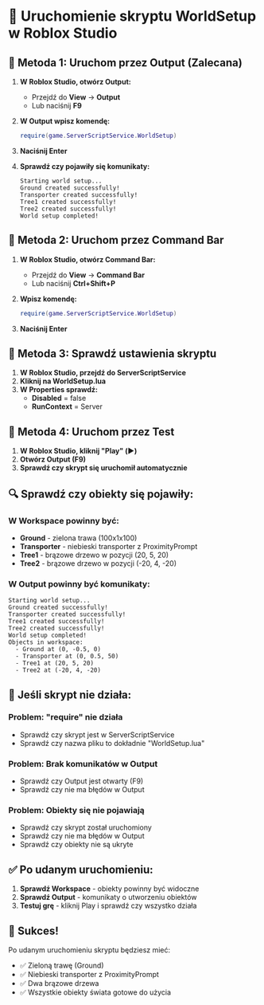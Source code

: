 # 🚀 Uruchomienie skryptu WorldSetup w Roblox Studio

## 🎯 **Metoda 1: Uruchom przez Output (Zalecana)**

1. **W Roblox Studio, otwórz Output:**
   - Przejdź do **View** → **Output**
   - Lub naciśnij **F9**

2. **W Output wpisz komendę:**
   ```lua
   require(game.ServerScriptService.WorldSetup)
   ```

3. **Naciśnij Enter**

4. **Sprawdź czy pojawiły się komunikaty:**
   ```
   Starting world setup...
   Ground created successfully!
   Transporter created successfully!
   Tree1 created successfully!
   Tree2 created successfully!
   World setup completed!
   ```

## 🎯 **Metoda 2: Uruchom przez Command Bar**

1. **W Roblox Studio, otwórz Command Bar:**
   - Przejdź do **View** → **Command Bar**
   - Lub naciśnij **Ctrl+Shift+P**

2. **Wpisz komendę:**
   ```lua
   require(game.ServerScriptService.WorldSetup)
   ```

3. **Naciśnij Enter**

## 🎯 **Metoda 3: Sprawdź ustawienia skryptu**

1. **W Roblox Studio, przejdź do ServerScriptService**
2. **Kliknij na WorldSetup.lua**
3. **W Properties sprawdź:**
   - **Disabled** = false
   - **RunContext** = Server

## 🎯 **Metoda 4: Uruchom przez Test**

1. **W Roblox Studio, kliknij "Play" (▶️)**
2. **Otwórz Output (F9)**
3. **Sprawdź czy skrypt się uruchomił automatycznie**

## 🔍 **Sprawdź czy obiekty się pojawiły:**

### W Workspace powinny być:
- **Ground** - zielona trawa (100x1x100)
- **Transporter** - niebieski transporter z ProximityPrompt
- **Tree1** - brązowe drzewo w pozycji (20, 5, 20)
- **Tree2** - brązowe drzewo w pozycji (-20, 4, -20)

### W Output powinny być komunikaty:
```
Starting world setup...
Ground created successfully!
Transporter created successfully!
Tree1 created successfully!
Tree2 created successfully!
World setup completed!
Objects in workspace:
  - Ground at (0, -0.5, 0)
  - Transporter at (0, 0.5, 50)
  - Tree1 at (20, 5, 20)
  - Tree2 at (-20, 4, -20)
```

## 🚨 **Jeśli skrypt nie działa:**

### Problem: "require" nie działa
- Sprawdź czy skrypt jest w ServerScriptService
- Sprawdź czy nazwa pliku to dokładnie "WorldSetup.lua"

### Problem: Brak komunikatów w Output
- Sprawdź czy Output jest otwarty (F9)
- Sprawdź czy nie ma błędów w Output

### Problem: Obiekty się nie pojawiają
- Sprawdź czy skrypt został uruchomiony
- Sprawdź czy nie ma błędów w Output
- Sprawdź czy obiekty nie są ukryte

## ✅ **Po udanym uruchomieniu:**

1. **Sprawdź Workspace** - obiekty powinny być widoczne
2. **Sprawdź Output** - komunikaty o utworzeniu obiektów
3. **Testuj grę** - kliknij Play i sprawdź czy wszystko działa

## 🎉 **Sukces!**

Po udanym uruchomieniu skryptu będziesz mieć:
- ✅ Zieloną trawę (Ground)
- ✅ Niebieski transporter z ProximityPrompt
- ✅ Dwa brązowe drzewa
- ✅ Wszystkie obiekty świata gotowe do użycia

